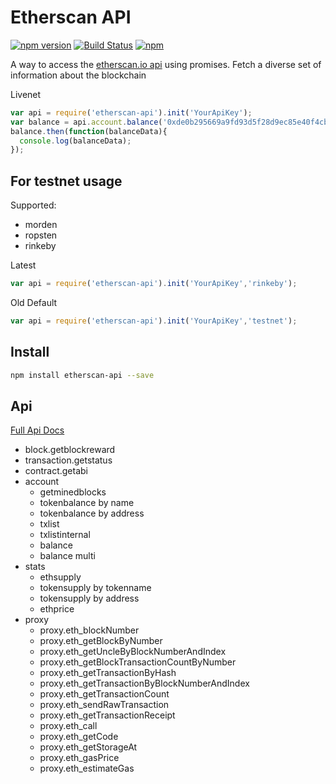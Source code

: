 # Etherscan API

[![npm version](https://badge.fury.io/js/etherscan-api.svg)](https://badge.fury.io/js/etherscan-api) [![Build Status](https://travis-ci.org/sebs/etherscan-api.svg?branch=master)](https://travis-ci.org/sebs/etherscan-api) [![npm](https://img.shields.io/npm/dt/etherscan-api.svg?maxAge=2592000)]()

A way to access the [etherscan.io api](https://etherscan.io/apis) using promises. Fetch a diverse set of information about the blockchain


Livenet

```javascript
var api = require('etherscan-api').init('YourApiKey');
var balance = api.account.balance('0xde0b295669a9fd93d5f28d9ec85e40f4cb697bae');
balance.then(function(balanceData){
  console.log(balanceData);
});
```

## For testnet usage

Supported:

* morden
* ropsten
* rinkeby

Latest

```javascript
var api = require('etherscan-api').init('YourApiKey','rinkeby');
```

Old Default

```javascript
var api = require('etherscan-api').init('YourApiKey','testnet');
```

## Install

 ```bash
 npm install etherscan-api --save
 ```
## Api

[Full Api Docs](https://sebs.github.io/etherscan-api/)

* block.getblockreward
* transaction.getstatus
* contract.getabi
* account
  * getminedblocks
  * tokenbalance by name
  * tokenbalance by address
  * txlist
  * txlistinternal
  * balance
  * balance multi
* stats
  * ethsupply
  * tokensupply by tokenname
  * tokensupply by address
  * ethprice
* proxy
  * proxy.eth_blockNumber
  * proxy.eth_getBlockByNumber
  * proxy.eth_getUncleByBlockNumberAndIndex
  * proxy.eth_getBlockTransactionCountByNumber
  * proxy.eth_getTransactionByHash
  * proxy.eth_getTransactionByBlockNumberAndIndex
  * proxy.eth_getTransactionCount
  * proxy.eth_sendRawTransaction
  * proxy.eth_getTransactionReceipt
  * proxy.eth_call
  * proxy.eth_getCode
  * proxy.eth_getStorageAt
  * proxy.eth_gasPrice
  * proxy.eth_estimateGas
